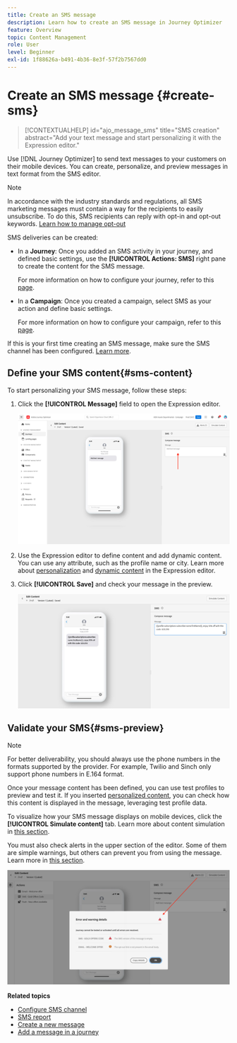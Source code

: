 ```yaml
---
title: Create an SMS message
description: Learn how to create an SMS message in Journey Optimizer
feature: Overview
topic: Content Management
role: User
level: Beginner
exl-id: 1f88626a-b491-4b36-8e3f-57f2b7567dd0
---
```

# Create an SMS message {#create-sms}

>[!CONTEXTUALHELP]
>id="ajo_message_sms"
>title="SMS creation"
>abstract="Add your text message and start personalizing it with the Expression editor."

Use [!DNL Journey Optimizer] to send text messages to your customers on their mobile devices. You can create, personalize, and preview messages in text format from the SMS editor.

>[!NOTE]
>
>In accordance with the industry standards and regulations, all SMS marketing messages must contain a way for the recipients to easily unsubscribe. To do this, SMS recipients can reply with opt-in and opt-out keywords. [Learn how to manage opt-out](../privacy/opt-out.md#sms-opt-out-management-sms-opt-out-management)

SMS deliveries can be created:

* In a **Journey**: Once you added an SMS activity in your journey, and defined basic settings, use the **[!UICONTROL Actions: SMS]** right pane to create the content for the SMS message. 

    For more information on how to configure your journey, refer to this [page](../building-journeys/journey-gs.md).

* In a **Campaign**: Once you created a campaign, select SMS as your action and define basic settings. 

    For more information on how to configure your campaign, refer to this [page](../campaigns/create-campaign.md#configure).

If this is your first time creating an SMS message, make sure the SMS channel has been configured. [Learn more](../configuration/sms-configuration.md).

## Define your SMS content{#sms-content}

To start personalizing your SMS message, follow these steps:

1. Click the **[!UICONTROL Message]** field to open the Expression editor.

    ![](assets/sms-content.png)

1. Use the Expression editor to define content and add dynamic content. You can use any attribute, such as the profile name or city. Learn more about [personalization](../personalization/personalize.md) and [dynamic content](../personalization/get-started-dynamic-content.md) in the Expression editor.

1. Click **[!UICONTROL Save]** and check your message in the preview.

    ![](assets/sms-content-preview.png)

## Validate your SMS{#sms-preview}

>[!NOTE]
>
> For better deliverability, you should always use the phone numbers in the formats supported by the provider. For example, Twilio and Sinch only support phone numbers in E.164 format.

Once your message content has been defined, you can use test profiles to preview and test it. If you inserted [personalized content](../personalization/personalize.md), you can check how this content is displayed in the message, leveraging test profile data.

To visualize how your SMS message displays on mobile devices, click the **[!UICONTROL Simulate content]** tab. Learn more about content simulation in [this section](../design/preview.md).

You must also check alerts in the upper section of the editor.  Some of them are simple warnings, but others can prevent you from using the message. Learn more in [this section](alerts.md).

![](assets/sms-alert-button.png)

<!--
## How-to video

Learn how to configure, author, and include SMS messaging into your customer journeys.

>[!VIDEO](https://video.tv.adobe.com/v/344460?quality=12)
-->
**Related topics**

* [Configure SMS channel](../configuration/sms-configuration.md)
* [SMS report](../reports/journey-global-report.md#sms-global)
* [Create a new message](get-started-content.md)
* [Add a message in a journey](../building-journeys/journeys-message.md)

